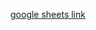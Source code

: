 [google sheets link](https://docs.google.com/spreadsheets/d/10VGBTkfchgefRVJmb9yRvlyUhM8z4_B3K2zRj_oCVC4/edit?gid=0#gid=0)
